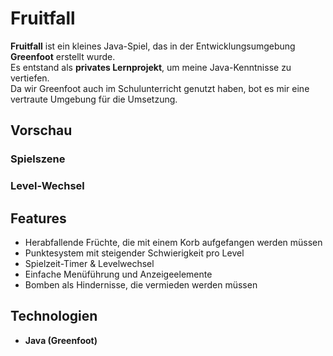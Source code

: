# Fruitfall

**Fruitfall** ist ein kleines Java-Spiel, das in der Entwicklungsumgebung **Greenfoot** erstellt wurde.  
Es entstand als **privates Lernprojekt**, um meine Java-Kenntnisse zu vertiefen.  
Da wir Greenfoot auch im Schulunterricht genutzt haben, bot es mir eine vertraute Umgebung für die Umsetzung.

## Vorschau

### Spielszene


### Level-Wechsel


## Features
- Herabfallende Früchte, die mit einem Korb aufgefangen werden müssen
- Punktesystem mit steigender Schwierigkeit pro Level
- Spielzeit-Timer & Levelwechsel
- Einfache Menüführung und Anzeigeelemente
- Bomben als Hindernisse, die vermieden werden müssen

## Technologien
- **Java (Greenfoot)**
